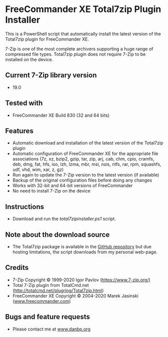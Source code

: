 # FreeCommander XE Total7zip Plugin Installer

This is a PowerShell script that automatically install the latest version of the Total7zip plugin for FreeCommander XE.

7-Zip is one of the most complete archivers supporting a huge range of compressed file types. Total7zip plugin does not require 7-Zip to be installed on the device.

## Current 7-Zip library version
* 19.0

## Tested with
* FreeCommander XE Build 830 (32 and 64 bits)

## Features
* Automatic download and installation of the latest version of the Total7zip plugin
* Automatic configuration of FreeCommander XE for the appropriate file associations (7z, xz, bzip2, gzip, tar, zip, arj, cab, chm, cpio, cramfs, deb, dmg, fat, hfs, iso, lzh, lzma, mbr, msi, nsis, ntfs, rar, rpm, squashfs, udf, vhd, wim, xar, z, gz)
* Run again to update the 7-Zip version to the latest version (if available)
* Backup of the original configuration files before doing any changes
* Works with 32-bit and 64-bit versions of FreeCommander
* No need to install 7-Zip on the device

## Instructions
* Download and run the *total7zipinstaller.ps1* script.

## Note about the download source
* The Total7zip package is available in the [GitHub repository](https://github.com/danpeig/freecommander_total7zip_installer) but due hosting limitations, the script downloads from my personal web-page.

## Credits
* 7-Zip Copyright © 1999-2020 Igor Pavlov (https://www.7-zip.org/)
* Total 7-Zip plugin from TotalCmd.net (http://totalcmd.net/plugring/Total7zip.html)
* FreeCommander XE Copyright © 2004-2020 Marek Jasinski (www.freecommander.com)

## Bugs and feature requests
* Please contact me at www.danbp.org
